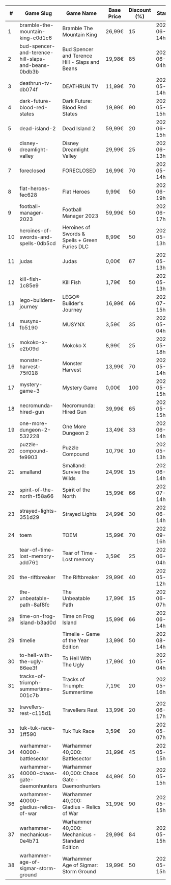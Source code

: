 |#|Game Slug|Game Name|Base Price|Discount (%)|Starts|Ends|
|---|---|---|---|---|---|---|
|1|bramble-the-mountain-king-c0d1c6|Bramble The Mountain King|26,99€|15|2023-06-05 14h|2023-06-12 14h|
|2|bud-spencer-and-terence-hill-slaps-and-beans-0bdb3b|Bud Spencer and Terence Hill - Slaps and Beans|19,98€|85|2023-06-16 04h|2023-08-02 04h|
|3|deathrun-tv-db074f|DEATHRUN TV|11,99€|70|2023-05-29 14h|2023-06-05 14h|
|4|dark-future-blood-red-states|Dark Future: Blood Red States|19,99€|90|2023-05-25 15h|2023-06-01 15h|
|5|dead-island-2|Dead Island 2|59,99€|20|2023-06-06 15h|2023-06-15 15h|
|6|disney-dreamlight-valley|Disney Dreamlight Valley|29,99€|25|2023-06-02 13h|2023-06-15 13h|
|7|foreclosed|FORECLOSED|16,99€|70|2023-05-29 14h|2023-06-05 14h|
|8|flat-heroes-fec628|Flat Heroes|9,99€|50|2023-06-16 19h|2023-06-28 19h|
|9|football-manager-2023|Football Manager 2023|59,99€|50|2023-06-22 17h|2023-07-13 17h|
|10|heroines-of-swords-and-spells-0db5cd|Heroines of Swords & Spells + Green Furies DLC|8,99€|50|2023-05-29 13h|2023-06-05 13h|
|11|judas|Judas|0,00€|67|2023-05-29 13h|2023-06-05 13h|
|12|kill-fish-1c85e9|Kill Fish|1,79€|50|2023-05-29 13h|2023-06-05 13h|
|13|lego-builders-journey|LEGO® Builder's Journey|16,99€|66|2023-07-31 15h|2023-08-07 15h|
|14|musynx-fb5190|MUSYNX|3,59€|35|2023-05-31 04h|2023-06-07 04h|
|15|mokoko-x-e2b09d|Mokoko X|8,99€|25|2023-05-26 18h|2023-06-09 18h|
|16|monster-harvest-75f018|Monster Harvest|13,99€|70|2023-05-29 14h|2023-06-05 14h|
|17|mystery-game-3|Mystery Game|0,00€|100|2023-05-25 15h|2023-06-01 15h|
|18|necromunda-hired-gun|Necromunda: Hired Gun|39,99€|65|2023-05-25 15h|2023-06-01 15h|
|19|one-more-dungeon-2-532228|One More Dungeon 2|13,49€|33|2023-06-09 14h|2023-06-18 14h|
|20|puzzle-compound-fe9903|Puzzle Compound|10,79€|10|2023-05-25 13h|2023-06-01 13h|
|21|smalland|Smalland: Survive the Wilds|24,99€|15|2023-06-12 14h|2023-06-19 14h|
|22|spirit-of-the-north-f58a66|Spirit of the North|15,99€|66|2023-07-03 14h|2023-07-10 14h|
|23|strayed-lights-351d29|Strayed Lights|24,99€|30|2023-06-13 14h|2023-06-25 14h|
|24|toem|TOEM|15,99€|70|2023-09-11 16h|2023-09-24 16h|
|25|tear-of-time-lost-memory-add761|Tear of Time - Lost memory|3,59€|25|2023-06-21 04h|2023-06-28 04h|
|26|the-riftbreaker|The Riftbreaker|29,99€|40|2023-05-29 12h|2023-06-15 12h|
|27|the-unbeatable-path-8af8fc|The Unbeatable Path|17,99€|15|2023-06-01 07h|2023-06-11 07h|
|28|time-on-frog-island-b3ad0d|Time on Frog Island|15,99€|66|2023-06-19 14h|2023-06-26 14h|
|29|timelie|Timelie - Game of the Year Edition|13,99€|50|2023-08-01 14h|2023-08-15 14h|
|30|to-hell-with-the-ugly-86ee3f|To Hell With The Ugly|17,99€|10|2023-05-30 04h|2023-06-06 04h|
|31|tracks-of-triumph-summertime-001c7b|Tracks of Triumph: Summertime|7,19€|20|2023-05-27 16h|2023-06-03 16h|
|32|travellers-rest-c115d1|Travellers Rest|13,99€|20|2023-06-01 17h|2023-06-15 17h|
|33|tuk-tuk-race-1ff590|Tuk Tuk Race|3,59€|20|2023-05-25 07h|2023-06-01 07h|
|34|warhammer-40000-battlesector|Warhammer 40,000: Battlesector|31,99€|45|2023-05-25 15h|2023-06-01 15h|
|35|warhammer-40000-chaos-gate-daemonhunters|Warhammer 40,000: Chaos Gate - Daemonhunters|44,99€|50|2023-05-25 15h|2023-06-01 15h|
|36|warhammer-40000-gladius-relics-of-war|Warhammer 40,000: Gladius - Relics of War|31,99€|90|2023-05-25 15h|2023-06-01 15h|
|37|warhammer-mechanicus-0e4b71|Warhammer 40,000: Mechanicus - Standard Edition|29,99€|84|2023-05-25 15h|2023-06-01 15h|
|38|warhammer-age-of-sigmar-storm-ground|Warhammer Age of Sigmar: Storm Ground|19,99€|50|2023-05-25 15h|2023-06-01 15h|
